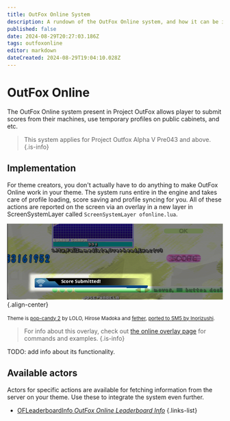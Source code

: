 ```yaml
---
title: OutFox Online System
description: A rundown of the OutFox Online system, and how it can be implemented in themes.
published: false
date: 2024-08-29T20:27:03.186Z
tags: outfoxonline
editor: markdown
dateCreated: 2024-08-29T19:04:10.028Z
---
```


# OutFox Online
The OutFox Online system present in Project OutFox allows player to submit scores from their machines, use temporary profiles on public cabinets, and etc.

> This system applies for Project Outfox Alpha V Pre043 and above.
{.is-info}

## Implementation

For theme creators, you don't actually have to do anything to make OutFox Online work in your theme. The system runs entire in the engine and takes care of profile loading, score saving and profile syncing for you. All of these actions are reported on the screen via an overlay in a new layer in ScreenSystemLayer called `ScreenSystemLayer ofonline.lua`.

![ofonlineoverlaystatusdemo.png](/dev/ofonlineoverlaystatusdemo.png){.align-center}

<small>Theme is [pop-candy 2](https://josevarela.net/SMArchive/Themes/ThemePreview.php?Category=SM3.9&ID=pcd2) by LOLO, Hirose Madoka and [fether](https://fether.exblog.jp/), [ported to SM5 by Inorizushi](https://github.com/Inorizushi/popcandy2-SM5).</small>

> For info about this overlay, check out [the online overlay page](/en/dev/outfoxonline/onlineoverlay) for commands and examples.
{.is-info}

TODO: add info about its functionality.

## Available actors

Actors for specific actions are available for fetching information from the server on your theme. Use these to integrate the system even further.

- [OFLeaderboardInfo *OutFox Online Leaderboard Info*](/en/dev/actors/actortypes/OFLeaderboardInfo)
{.links-list}